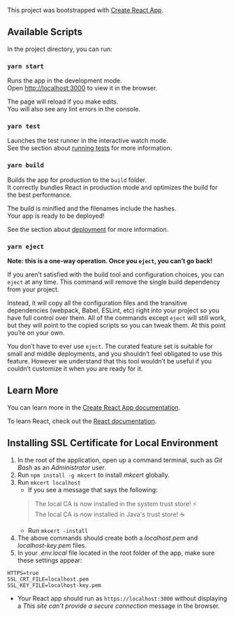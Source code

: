 This project was bootstrapped with [Create React App](https://github.com/facebook/create-react-app).

## Available Scripts

In the project directory, you can run:

### `yarn start`

Runs the app in the development mode.<br />
Open [http://localhost:3000](http://localhost:3000) to view it in the browser.

The page will reload if you make edits.<br />
You will also see any lint errors in the console.

### `yarn test`

Launches the test runner in the interactive watch mode.<br />
See the section about [running tests](https://facebook.github.io/create-react-app/docs/running-tests) for more information.

### `yarn build`

Builds the app for production to the `build` folder.<br />
It correctly bundles React in production mode and optimizes the build for the best performance.

The build is minified and the filenames include the hashes.<br />
Your app is ready to be deployed!

See the section about [deployment](https://facebook.github.io/create-react-app/docs/deployment) for more information.

### `yarn eject`

**Note: this is a one-way operation. Once you `eject`, you can’t go back!**

If you aren’t satisfied with the build tool and configuration choices, you can `eject` at any time. This command will remove the single build dependency from your project.

Instead, it will copy all the configuration files and the transitive dependencies (webpack, Babel, ESLint, etc) right into your project so you have full control over them. All of the commands except `eject` will still work, but they will point to the copied scripts so you can tweak them. At this point you’re on your own.

You don’t have to ever use `eject`. The curated feature set is suitable for small and middle deployments, and you shouldn’t feel obligated to use this feature. However we understand that this tool wouldn’t be useful if you couldn’t customize it when you are ready for it.

## Learn More

You can learn more in the [Create React App documentation](https://facebook.github.io/create-react-app/docs/getting-started).

To learn React, check out the [React documentation](https://reactjs.org/).

## Installing SSL Certificate for Local Environment

1. In the root of the application, open up a command terminal, such as _Git Bash_ as an _Administrator_ user.
2. Run `npm install -g mkcert` to install _mkcert_ globally.
3. Run `mkcert localhost`
   * If you see a message that says the following:
    > The local CA is now installed in the system trust store! ⚡️<br />
    >The local CA is now installed in Java's trust store! ☕️
   * Run `mkcert -install`
4. The above commands should create both a _localhost.pem_ and  _localhost-key.pem_ files.
5. In your _.env.local_ file located in the root folder of the app, make sure these settings appear:
```
HTTPS=true 
SSL_CRT_FILE=localhost.pem 
SSL_KEY_FILE=localhost-key.pem
```

* Your React app should run as `https://localhost:3000` without displaying a _This site can’t provide a secure connection_ message in the browser.